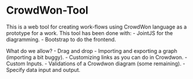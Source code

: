 # CrowdWon-Tool
This is a web tool for creating work-flows using CrowdWon language as a prototype for a work.
This tool has been done with:
	-	JointJS for the diagramming.
	- 	Bootstrap to do the frontend.

What do we allow?
	- Drag and drop
	- Importing and exporting a graph (importing a bit buggy).
	- Customizing links as you can do in Crowdwon.
	- Custom Inputs.
	- Validations of a Crowdwon diagram (some remaining).
	- Specify data input and output.
	


